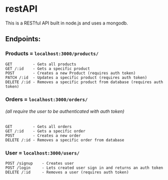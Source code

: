 # restAPI
This is a RESTful API built in node.js and uses a     mongodb.


## Endpoints:
### Products = ``` localhost:3000/products/ ```
    GET         - Gets all products
    GET /:id    - Gets a specific product
    POST        - Creates a new Product (requires auth token)
    PATCH /:id  - Updates a specific product (requires auth token)
    DELETE /:id - Removes a specific product from database (requires auth token)

### Orders = ``` localhost:3000/orders/ ```
###### (all require the user to be authenticated with auth token)
    GET         - Gets all orders
    GET /:id    - Gets a specific order
    POST        - Creates a new order
    DELETE /:id - Removes a specific order from database

### User = ``` localhost:3000/users/ ```
    POST /signup    - Creates user
    POST /login     - Lets created user sign in and returns an auth token
    DELETE /:id     - Removes a user (requires auth token)
